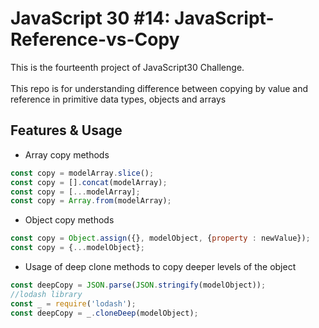 # JavaScript 30 #14: JavaScript-Reference-vs-Copy
This is the fourteenth project of JavaScript30 Challenge. </br></br>
This repo is for understanding difference between copying by value and reference in primitive data types, objects and arrays </br>
## Features & Usage
- Array copy methods </br>
```javascript
const copy = modelArray.slice(); 
const copy = [].concat(modelArray);
const copy = [...modelArray]; 
const copy = Array.from(modelArray); 
```
- Object copy methods
```javascript
const copy = Object.assign({}, modelObject, {property : newValue});
const copy = {...modelObject};
```
- Usage of deep clone methods to copy deeper levels of the object
```javascript
const deepCopy = JSON.parse(JSON.stringify(modelObject)); 
//lodash library
const _ = require('lodash');
const deepCopy = _.cloneDeep(modelObject);
```


